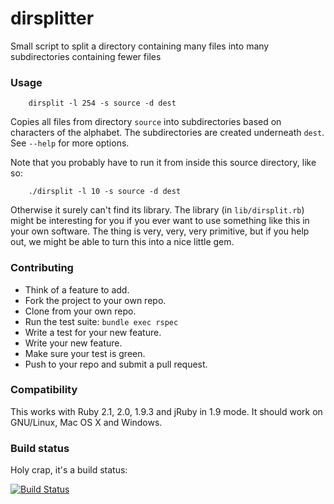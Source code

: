 dirsplitter
===========

Small script to split a directory containing many files into many subdirectories containing fewer files


### Usage

```
    dirsplit -l 254 -s source -d dest
```

Copies all files from directory `source` into subdirectories based on characters of the alphabet. The subdirectories are created underneath `dest`. See `--help` for more options.

Note that you probably have to run it from inside this source directory, like so:

```
    ./dirsplit -l 10 -s source -d dest
```

Otherwise it surely can't find its library. The library (in `lib/dirsplit.rb`) might be interesting for you if you ever want to use something like this in your own software. The thing is very, very, very primitive, but if you help out, we might be able to turn this into a nice little gem.

### Contributing

* Think of a feature to add.
* Fork the project to your own repo.
* Clone from your own repo.
* Run the test suite: `bundle exec rspec`
* Write a test for your new feature.
* Write your new feature.
* Make sure your test is green.
* Push to your repo and submit a pull request.

### Compatibility

This works with Ruby 2.1, 2.0, 1.9.3 and jRuby in 1.9 mode. It should work on GNU/Linux, Mac OS X and Windows.

### Build status

Holy crap, it's a build status:

[![Build Status](https://travis-ci.org/psy-q/dirsplitter.png?branch=master)](https://travis-ci.org/psy-q/dirsplitter)
